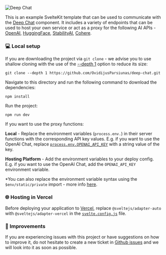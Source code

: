 ![Deep Chat](https://github.com/OvidijusParsiunas/deep-chat/assets/18709577/a69e97dd-7165-4ba8-926f-796e4d1998e3)

This is an example SvelteKit template that can be used to communicate with the [Deep Chat](https://www.npmjs.com/package/deep-chat) component. It includes a variety of endpoints that can be used to host your own service or act as a proxy for the following AI APIs - [OpenAI](https://openai.com/blog/openai-api), [HuggingFace](https://huggingface.co/docs/api-inference/index), [StabilityAI](https://stability.ai/), [Cohere](https://docs.cohere.com/docs).

### :computer: Local setup

If you are downloading the project via `git clone` - we advise you to use shallow cloning with the use of the [--depth 1](https://www.perforce.com/blog/vcs/git-beyond-basics-using-shallow-clones) option to reduce its size:

```
git clone --depth 1 https://github.com/OvidijusParsiunas/deep-chat.git
```

Navigate to this directory and run the following command to download the dependencies:

```
npm install
```

Run the project:

```
npm run dev
```

If you want to use the proxy functions:

<b>Local</b> - Replace the environment variables (`process.env.`) in their server functions with the corresponding API key values. E.g. if you want to use the OpenAI Chat, replace [`process.env.OPENAI_API_KEY`](https://github.com/OvidijusParsiunas/deep-chat/blob/d2fdd06dabbf30f3bd318c37e37dce99650d60f3/example-servers/nextjs/pages/api/openai/chat.ts#L24) with a string value of the key.

<b>Hosting Platform</b> - Add the environment variables to your deploy config. E.g. if you want to use the OpenAI Chat, add the `OPENAI_API_KEY` environment variable.

\*You can also replace the environment variable syntax using the `$env/static/private` import - more info [here](https://kit.svelte.dev/docs/adapter-vercel#environment-variables).

### :globe_with_meridians: Hosting in Vercel

Before deploying your application to [Vercel](https://vercel.com/), replace `@sveltejs/adapter-auto` with `@sveltejs/adapter-vercel` in the [`svelte.config.js`](https://github.com/OvidijusParsiunas/deep-chat/blob/main/example-servers/sveltekit/svelte.config.js) file.

### :wrench: Improvements

If you are experiencing issues with this project or have suggestions on how to improve it, do not hesitate to create a new ticket in [Github issues](https://github.com/OvidijusParsiunas/deep-chat/issues) and we will look into it as soon as possible.

